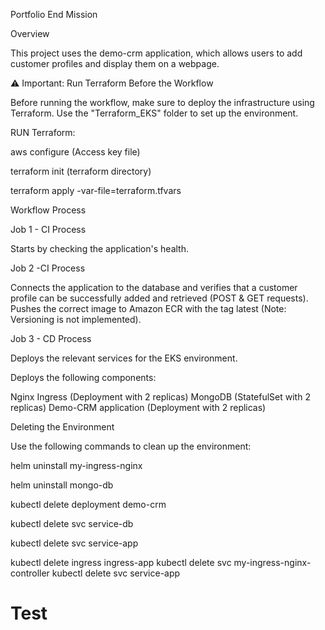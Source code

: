 Portfolio End Mission

Overview

This project uses the demo-crm application, which allows users to add customer profiles and display them on a webpage.

⚠️ Important: Run Terraform Before the Workflow

Before running the workflow, make sure to deploy the infrastructure using Terraform. Use the "Terraform_EKS" folder to set up the environment.

RUN Terraform:

aws configure (Access key file)

terraform init (terraform directory)

terraform apply -var-file=terraform.tfvars

Workflow Process

Job 1 - CI Process

Starts by checking the application's health.

Job 2  -CI Process

Connects the application to the database and verifies that a customer profile can be successfully added and retrieved (POST & GET requests).
Pushes the correct image to Amazon ECR with the tag latest (Note: Versioning is not implemented).

Job 3 - CD Process

Deploys the relevant services for the EKS environment.

Deploys the following components:

Nginx Ingress (Deployment with 2 replicas)
MongoDB (StatefulSet with 2 replicas)
Demo-CRM application (Deployment with 2 replicas)



Deleting the Environment

Use the following commands to clean up the environment:

helm uninstall my-ingress-nginx

helm uninstall mongo-db

kubectl delete deployment demo-crm

kubectl delete svc service-db

kubectl delete svc service-app

kubectl delete ingress ingress-app
kubectl delete svc my-ingress-nginx-controller
kubectl delete svc service-app
# Test
